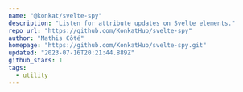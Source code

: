 ```yaml
---
name: "@konkat/svelte-spy"
description: "Listen for attribute updates on Svelte elements."
repo_url: "https://github.com/KonkatHub/svelte-spy"
author: "Mathis Côté"
homepage: "https://github.com/KonkatHub/svelte-spy.git"
updated: "2023-07-16T20:21:44.889Z"
github_stars: 1
tags: 
  - utility
---
```

